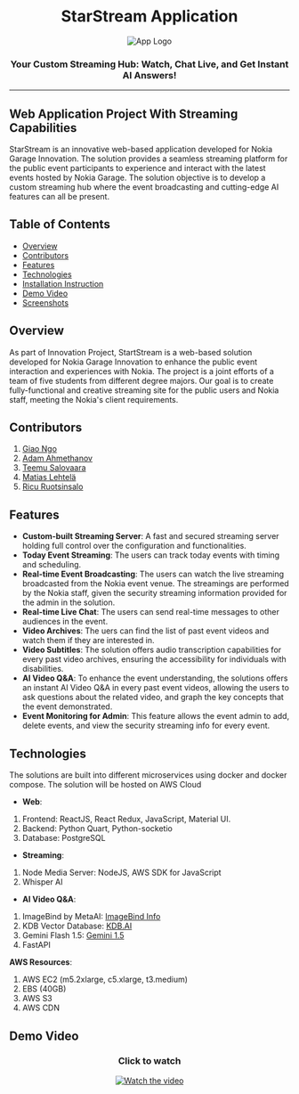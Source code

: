 <a name="readme-top"></a>
<h1 align="center">StarStream Application</h1> 
<p align="center">
  <img src="https://github.com/user-attachments/assets/0ae5d729-6446-44e4-bb05-1699937be683" alt="App Logo">
</p>

<h3 align="center">Your Custom Streaming Hub: Watch, Chat Live, and Get Instant AI Answers!</h3>
<hr/>

## Web Application Project With Streaming Capabilities

StarStream is an innovative web-based application developed for Nokia Garage Innovation. The solution provides a seamless streaming platform for the public event participants to experience and interact with the latest events hosted by Nokia Garage.
The solution objective is to develop a custom streaming hub where the event broadcasting and cutting-edge AI features can all be present. 

## Table of Contents

- [Overview](#overview)
- [Contributors](#contributors)
- [Features](#features)
- [Technologies](#technologies)
- [Installation Instruction](#installation-instructions)
- [Demo Video](#demo-video)
- [Screenshots](#screenshots)



## Overview

As part of Innovation Project, StartStream is a web-based solution developed for Nokia Garage Innovation to enhance the public event interaction and experiences with Nokia. 
The project is a joint efforts of a team of five students from different degree majors. Our goal is to create fully-functional and creative streaming site for the public users and Nokia staff, meeting the Nokia's client requirements. 

## Contributors
1. [Giao Ngo](https://github.com/giaongo)
2. [Adam Ahmethanov](https://github.com/adamahmethanov)
3. [Teemu Salovaara](https://github.com/teemusalovaara)
4. [Matias Lehtelä](https://github.com/Matiaslehtela)
5. [Ricu Ruotsinsalo](https://github.com/Labrat32)

## Features
- **Custom-built Streaming Server**: A fast and secured streaming server holding full control over the configuration and functionalities.
- **Today Event Streaming**: The users can track today events with timing and scheduling.
- **Real-time Event Broadcasting**: The users can watch the live streaming broadcasted from the Nokia event venue. The streamings are performed by the Nokia staff, given the security streaming information provided for the admin in the solution.
- **Real-time Live Chat**: The users can send real-time messages to other audiences in the event.
- **Video Archives**: The uers can find the list of past event videos and watch them if they are interested in. 
- **Video Subtitles**:  The solution offers audio transcription capabilities for every past video archives, ensuring the accessibility for individuals with disabilities.
- **AI Video Q&A**: To enhance the event understanding, the solutions offers an instant AI Video Q&A in every past event videos, allowing the users to ask questions about the related video, and graph the key concepts that the event demonstrated.
- **Event Monitoring for Admin**: This feature allows the event admin to add, delete events, and view the security streaming info for every event. 

## Technologies
The solutions are built into different microservices using docker and docker compose. The solution will be hosted on AWS Cloud

- **Web**:
1. Frontend: ReactJS, React Redux, JavaScript, Material UI.
2. Backend: Python Quart, Python-socketio
3. Database: PostgreSQL

- **Streaming**:
1. Node Media Server: NodeJS, AWS SDK for JavaScript
2. Whisper AI

- **AI Video Q&A**:
1. ImageBind by MetaAI: [ImageBind Info](https://imagebind.metademolab.com/)
2. KDB Vector Database: [KDB.AI](https://cloud.kdb.ai/auth/realms/kdbai/protocol/openid-connect/auth?response_type=code&nonce=fbacaaf20166bb28bcc84574c4bbf269&state=4e847319b9c87366386a866648531965&client_id=gui&redirect_uri=https%3A%2F%2Fcloud.kdb.ai%2Fredirect_uri&scope=openid%20email%20profile)
3. Gemini Flash 1.5: [Gemini 1.5](https://deepmind.google/technologies/gemini/flash/)
4. FastAPI

**AWS Resources**:
1. AWS EC2 (m5.2xlarge, c5.xlarge, t3.medium)
2. EBS (40GB)
3. AWS S3
4. AWS CDN


## Demo Video
<h3 align="center">Click to watch</h3>
<p align="center">
  <a href="https://youtu.be/9cOfdv-tzQg" target="_blank">
    <img src="https://img.youtube.com/vi/9cOfdv-tzQg/0.jpg" alt="Watch the video">
  </a>
</p>




